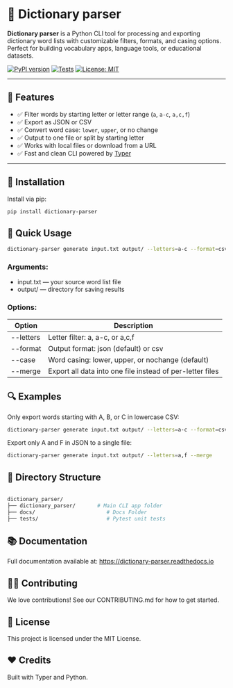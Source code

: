 # 📘 Dictionary parser

**Dictionary parser** is a Python CLI tool for processing and exporting dictionary word lists with customizable filters, formats, and casing options.  
Perfect for building vocabulary apps, language tools, or educational datasets.

[![PyPI version](https://badge.fury.io/py/dictionary-parser.svg)](https://pypi.org/project/dictionary-parser/)
[![Tests](https://github.com/thecasualdev17/dictionary_parser/actions/workflows/python-build-test.yml/badge.svg)](https://github.com/thecasualdev17/dictionary_parser/actions/workflows/python-build-test.yml)
[![License: MIT](https://img.shields.io/badge/License-MIT-yellow.svg)](LICENSE)

---

## 🔧 Features

- ✅ Filter words by starting letter or letter range (`a`, `a-c`, `a,c,f`)
- ✅ Export as JSON or CSV
- ✅ Convert word case: `lower`, `upper`, or no change
- ✅ Output to one file or split by starting letter
- ✅ Works with local files or download from a URL
- ✅ Fast and clean CLI powered by [Typer](https://typer.tiangolo.com)

---

## 🚀 Installation

Install via pip:

```bash
pip install dictionary-parser
```

## 🧪 Quick Usage

```bash
dictionary-parser generate input.txt output/ --letters=a-c --format=csv --case=lower
```
### Arguments:
 - input.txt — your source word list file
 - output/ — directory for saving results

### Options:

| Option    | Description                                               |
|-----------|-----------------------------------------------------------|
| --letters | Letter filter: a, a-c, or a,c,f                           |
| --format  | Output format: json (default) or csv                      |
| --case    | Word casing: lower, upper, or nochange (default)          |
| --merge   | Export all data into one file instead of per-letter files |

## 🔍 Examples
Only export words starting with A, B, or C in lowercase CSV:

```bash
dictionary-parser generate input.txt output/ --letters=a-c --format=csv --case=lower
```

Export only A and F in JSON to a single file:
```bash
dictionary-parser generate input.txt output/ --letters=a,f --merge
```

## 📂 Directory Structure

```graphql

dictionary_parser/
├── dictionary_parser/       # Main CLI app folder
├── docs/                       # Docs Folder
├── tests/                      # Pytest unit tests

```

## 📚 Documentation

Full documentation available at: https://dictionary-parser.readthedocs.io

## 🧑‍💻 Contributing

We love contributions! See our CONTRIBUTING.md for how to get started.

## 📜 License

This project is licensed under the MIT License.

## ❤️ Credits

Built with Typer and Python.